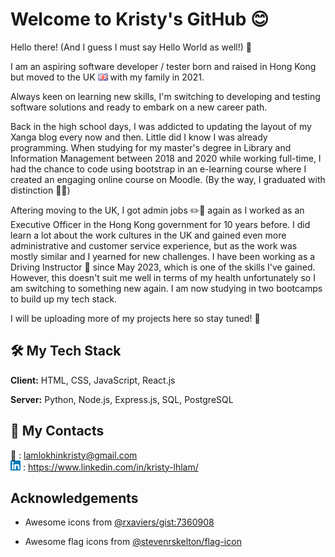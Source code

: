 
# Welcome to Kristy's GitHub 😊

Hello there! (And I guess I must say Hello World as well!) 👋  

I am an aspiring software developer / tester born and raised in Hong Kong but moved to the UK ![UK flag](/gb.png) with my family in 2021.

Always keen on learning new skills, I'm switching to developing and testing software solutions and ready to embark on a new career path.

Back in the high school days, I was addicted to updating the layout of my Xanga blog every now and then. Little did I know I was already programming. When studying for my master's degree in Library and Information Management between 2018 and 2020 while working full-time, I had the chance to code using bootstrap in an e-learning course where I created an engaging online course on Moodle. (By the way, I graduated with distinction 🌟🎉)

Aftering moving to the UK, I got admin jobs ✏️📘 again as I worked as an Executive Officer in the Hong Kong government for 10 years before. I did learn a lot about the work cultures in the UK and gained even more administrative and customer service experience, but as the work was mostly similar and I yearned for new challenges. I have been working as a Driving Instructor 🚗 since May 2023, which is one of the skills I've gained. However, this doesn't suit me well in terms of my health unfortunately so I am switching to something new again. I am now studying in two bootcamps to build up my tech stack.

I will be uploading more of my projects here so stay tuned! 🔭
## 🛠 My Tech Stack

**Client:** HTML, CSS, JavaScript, React.js

**Server:** Python, Node.js, Express.js, SQL, PostgreSQL


## 🚀 My Contacts

📧 : <lamlokhinkristy@gmail.com>  
![LinkedIn](/linkedin.png) : <https://www.linkedin.com/in/kristy-lhlam/>


## Acknowledgements

 - Awesome icons from [@rxaviers/gist:7360908](https://gist.github.com/rxaviers/7360908)

  - Awesome flag icons from [@stevenrskelton/flag-icon](https://github.com/stevenrskelton/flag-icon)


